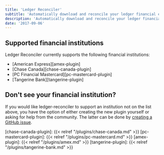 ```yaml
---
title: 'Ledger Reconciler'
subtitle: 'Automatically download and reconcile your ledger financial entries'
description: 'Automatically download and reconcile your ledger financial entries'
date: '2017-09-06'
---
```


<h2 class="content-subhead">Supported financial institutions</h2>

Ledger Reconciler currently supports the following financial institutions:

- [American Express][amex-plugin]
- [Chase Canada][chase-canada-plugin]
- [PC Financial Mastercard][pc-mastercard-plugin]
- [Tangerine Bank][tangerine-plugin]


<h2 class="content-subhead">Don't see your financial institution?</h2>

If you would like ledger-reconciler to support an institution not on the list
above, you have the option of either creating the new plugin yourself or asking
for help from the community. The latter can be done by [creating a GitHub
issue][ledger-reconciler-issues].


[ledger-reconciler-issues]: https://github.com/marvinpinto/ledger-reconciler/issues
[chase-canada-plugin]: {{< relref "/plugins/chase-canada.md" >}}
[pc-mastercard-plugin]: {{< relref "/plugins/pc-mastercard.md" >}}
[amex-plugin]: {{< relref "/plugins/amex.md" >}}
[tangerine-plugin]: {{< relref "/plugins/tangerine-bank.md" >}}
